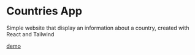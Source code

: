 # Countries App

Simple website that display an information about a country, created with React and Tailwind

[demo](https://rifki-country-app.surge.sh)
